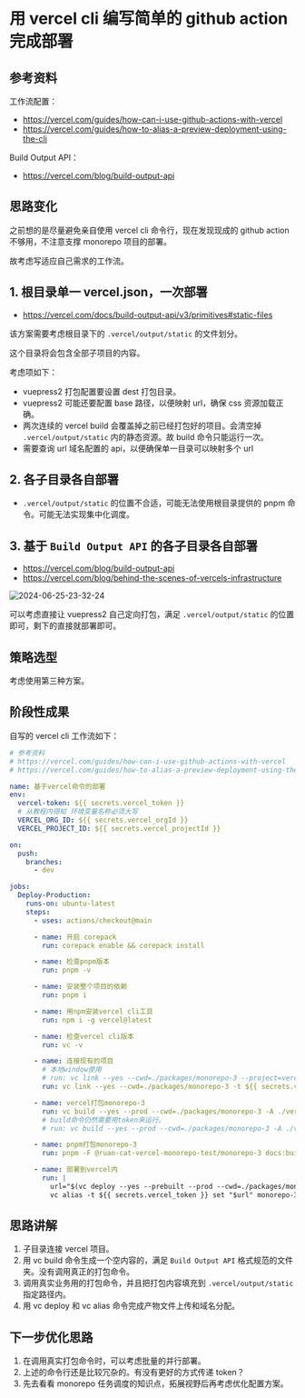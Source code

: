# 用 vercel cli 编写简单的 github action 完成部署

## 参考资料

工作流配置：

- https://vercel.com/guides/how-can-i-use-github-actions-with-vercel
- https://vercel.com/guides/how-to-alias-a-preview-deployment-using-the-cli

Build Output API：

- https://vercel.com/blog/build-output-api

## 思路变化

之前想的是尽量避免亲自使用 vercel cli 命令行，现在发现现成的 github action 不够用，不注意支撑 monorepo 项目的部署。

故考虑写适应自己需求的工作流。

## 1. 根目录单一 vercel.json，一次部署

- https://vercel.com/docs/build-output-api/v3/primitives#static-files

该方案需要考虑根目录下的 `.vercel/output/static` 的文件划分。

这个目录将会包含全部子项目的内容。

考虑项如下：

- vuepress2 打包配置要设置 dest 打包目录。
- vuepress2 可能还要配置 base 路径，以便映射 url，确保 css 资源加载正确。
- 两次连续的 vercel build 会覆盖掉之前已经打包好的项目。会清空掉 `.vercel/output/static` 内的静态资源。故 build 命令只能运行一次。
- 需要查询 url 域名配置的 api，以便确保单一目录可以映射多个 url

## 2. 各子目录各自部署

- `.vercel/output/static` 的位置不合适，可能无法使用根目录提供的 pnpm 命令。可能无法实现集中化调度。

## 3. 基于 `Build Output API` 的各子目录各自部署

- https://vercel.com/blog/build-output-api
- https://vercel.com/blog/behind-the-scenes-of-vercels-infrastructure

![2024-06-25-23-32-24](https://cdn.jsdelivr.net/gh/RuanZhongNan/img-store/img/2024-06-25-23-32-24.png)

可以考虑直接让 vuepress2 自己定向打包，满足 `.vercel/output/static` 的位置即可，剩下的直接就部署即可。

## 策略选型

考虑使用第三种方案。

## 阶段性成果

自写的 vercel cli 工作流如下：

```yaml
# 参考资料
# https://vercel.com/guides/how-can-i-use-github-actions-with-vercel
# https://vercel.com/guides/how-to-alias-a-preview-deployment-using-the-cli

name: 基于vercel命令的部署
env:
  vercel-token: ${{ secrets.vercel_token }}
  # 从教程内得知 环境变量名称必须大写
  VERCEL_ORG_ID: ${{ secrets.vercel_orgId }}
  VERCEL_PROJECT_ID: ${{ secrets.vercel_projectId }}

on:
  push:
    branches:
      - dev

jobs:
  Deploy-Production:
    runs-on: ubuntu-latest
    steps:
      - uses: actions/checkout@main

      - name: 开启 corepack
        run: corepack enable && corepack install

      - name: 检查pnpm版本
        run: pnpm -v

      - name: 安装整个项目的依赖
        run: pnpm i

      - name: 用npm安装vercel cli工具
        run: npm i -g vercel@latest

      - name: 检查vercel cli版本
        run: vc -v

      - name: 连接现有的项目
        # 本地window使用
        # run: vc link --yes --cwd=./packages/monorepo-3 --project=vercel-monorepo-test-1-zn20
        run: vc link --yes --cwd=./packages/monorepo-3 -t ${{ secrets.vercel_token }}

      - name: vercel打包monorepo-3
        run: vc build --yes --prod --cwd=./packages/monorepo-3 -A ./vercel.null.json -t ${{ secrets.vercel_token }}
        # build命令仍然需要用token来运行。
        # run: vc build --yes --prod --cwd=./packages/monorepo-3 -A ./vercel.null.json

      - name: pnpm打包monorepo-3
        run: pnpm -F @ruan-cat-vercel-monorepo-test/monorepo-3 docs:build

      - name: 部署到vercel内
        run: |
          url="$(vc deploy --yes --prebuilt --prod --cwd=./packages/monorepo-3 -t ${{ secrets.vercel_token }})"
          vc alias -t ${{ secrets.vercel_token }} set "$url" monorepo-3.ruancat6312.top
```

## 思路讲解

1. 子目录连接 vercel 项目。
2. 用 vc build 命令生成一个空内容的，满足 `Build Output API` 格式规范的文件夹。没有调用真正的打包命令。
3. 调用真实业务用的打包命令，并且把打包内容填充到 `.vercel/output/static` 指定路径内。
4. 用 vc deploy 和 vc alias 命令完成产物文件上传和域名分配。

## 下一步优化思路

1. 在调用真实打包命令时，可以考虑批量的并行部署。
2. 上述的命令行还是比较冗杂的。有没有更好的方式传递 token？
3. 先去看看 monorepo 任务调度的知识点，拓展视野后再考虑优化配置方案。

